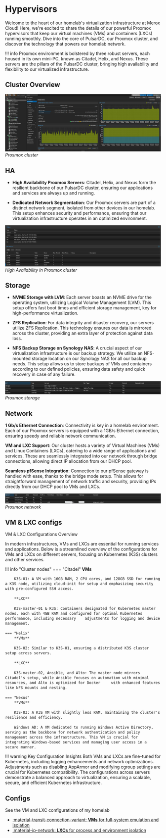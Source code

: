 # Hypervisors 


Welcome to the heart of our homelab's virtualization infrastructure at Merox Cloud! Here, we're excited to share the details of our powerful Proxmox hypervisors that keep our virtual machines (VMs) and containers (LXCs) running smoothly. Dive into the core of PulsarDC, our Proxmox cluster, and discover the technology that powers our homelab network.


!!! info
    Proxmox environment is bolstered by three robust servers, each housed in its own mini-PC, known as Citadel, Helix, and Nexus. These servers are the pillars of the PulsarDC cluster, bringing high availability and flexibility to our virtualized infrastructure.

## Cluster Overview 
![Proxmox cluster](/images/content/proxmoxenv.png) 
*Proxmox cluster*


## HA
-    **High Availability Proxmox Servers**: Citadel, Helix, and Nexus form the resilient backbone of our PulsarDC cluster, ensuring our applications and services are always up and running.


-    **Dedicated Network Segmentation**: Our Proxmox servers are part of a distinct network segment, isolated from other devices in our homelab. This setup enhances security and performance, ensuring that our virtualization infrastructure operates in an optimized environment.

![High Availability](/images/content/ha.png "High Availability")
*High Availability in Proxmox cluster*
## Storage
-    **NVME Storage with LVM**: Each server boasts an NVME drive for the operating system, utilizing Logical Volume Management (LVM). This setup offers fast boot times and efficient storage management, key for high-performance virtualization.

-    **ZFS Replication**: For data integrity and disaster recovery, our servers utilize ZFS Replication. This technology ensures our data is mirrored across the cluster, providing an extra layer of protection against data loss.

-    **NFS Backup Storage on Synology NAS**: A crucial aspect of our virtualization infrastructure is our backup strategy. We utilize an NFS-mounted storage location on our Synology NAS for all our backup needs. This setup allows us to store backups of VMs and containers according to our defined policies, ensuring data safety and quick recovery in case of any failure.

![Proxmox Storage](/images/content/storage.png "Proxmox Storage")
*Proxmox storage*

## Network
**1 Gb/s Ethernet Connection**: Connectivity is key in a homelab environment. Each of our Proxmox servers is equipped with a 1GB/s Ethernet connection, ensuring speedy and reliable network communication.

**VM and LXC Support**: Our cluster hosts a variety of Virtual Machines (VMs) and Linux Containers (LXCs), catering to a wide range of applications and services. These are seamlessly integrated into our network through bridge connections, allowing direct IP allocation from our DHCP pool.

**Seamless pfSense Integration**: Connection to our pfSense gateway is handled with ease, thanks to the bridge mode setup. This allows for straightforward management of network traffic and security, providing IPs directly from our DHCP pool to VMs and LXCs.

![Proxmox Network](/images/content/pnetwork.png "Proxmox Network")
*Proxmox network*


## VM & LXC configs


VM & LXC Configurations Overview

In modern infrastructures, VMs and LXCs are essential for running services and applications. Below is a streamlined overview of the configurations for VMs and LXCs on different servers, focusing on Kubernetes (K3S) clusters and other services.

!!! info "Cluster nodes"
    === "Citadel"
        **VMs**

        K3S-01: A VM with 16GB RAM, 2 CPU cores, and 128GB SSD for running a K3S node, utilizing cloud-init for setup and emphasizing security with pre-configured SSH access.

        **LXC**

        K3S-master-01 & K3S: Containers designated for Kubernetes master nodes, each with 4GB RAM and configured for optimal Kubernetes performance, including necessary    adjustments for logging and device management.

    === "Helix"
        **VMs**

        K3S-02: Similar to K3S-01, ensuring a distributed K3S cluster setup across servers.

        **LXC**

        K3S-master-02, Ansible, and Alto: The master node mirrors Citadel's setup, while Ansible focuses on automation with minimal resources, and Alto is optimized for Docker     with enhanced features like NFS mounts and nesting.

    === "Nexus"
        **VMs**

        K3S-03: A K3S VM with slightly less RAM, maintaining the cluster's resilience and efficiency.

        Windows AD: A VM dedicated to running Windows Active Directory, serving as the backbone for network authentication and policy management across the infrastructure. This VM is crucial for integrating Windows-based services and managing user access in a secure manner.

   
   

!!! warning 
    Key Configuration Insights
    Both VMs and LXCs are fine-tuned for Kubernetes, including logging enhancements and network optimizations.
    Adjustments such as disabling AppArmor and modifying cgroup settings are crucial for Kubernetes compatibility.
    The configurations across servers demonstrate a balanced approach to virtualization, ensuring a scalable, secure, and efficient Kubernetes infrastructure.

## Configs
See the VM and LXC configurations of my homelab

<div class="grid cards" markdown>

- <a href="/fundamentals/networking/configs/DNS/">:material-transit-connection-variant: __VMs__ for full-system emulation and isolation</a>
- <a href="/fundamentals/networking/configs/DHCP/">:material-ip-network: __LXCs__  for process and environment isolation</a>

</div>
